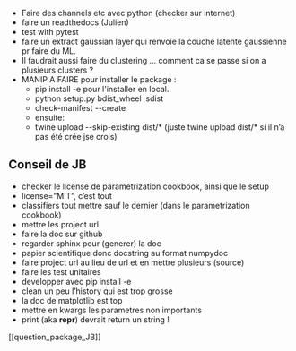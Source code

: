 - Faire des channels etc avec python (checker sur internet) 
- faire un readthedocs (Julien) 
- test with pytest
- faire un extract gaussian layer qui renvoie la couche latente gaussienne pr faire du ML. 
- Il faudrait aussi faire du clustering ... comment ca se passe si on a plusieurs clusters ? 
- MANIP A FAIRE pour installer le package : 
	- pip install -e pour l'installer en local. 
	- python setup.py bdist_wheel  sdist
	- check-manifest --create
	- ensuite: 
	-  twine upload --skip-existing dist/* (juste twine upload dist/* si il n’a pas été crée jse crois)
## Conseil de JB 
- checker le license de parametrization cookbook, ainsi que le setup 
- license=”MIT”, c’est tout 
- classifiers tout mettre sauf le dernier (dans le parametrization cookbook) 
- mettre les project url 
- faire la doc sur github 
- regarder sphinx pour (generer) la doc
- papier scientifique donc docstring au format numpydoc 
- faire project url au lieu de url et en mettre plusieurs (source) 
- faire les test unitaires 
-  developper avec pip install -e 
- clean un peu l’history qui est trop grosse
- la doc de matplotlib est top 
- mettre en kwargs les parametres non importants 
- print (aka __repr__) devrait return un string !

[[question_package_JB]]
